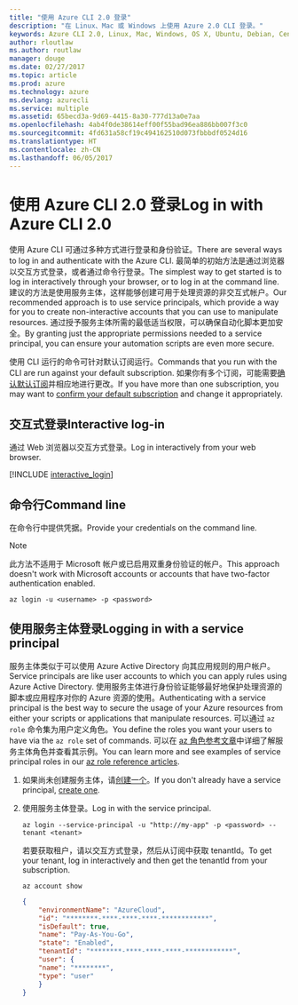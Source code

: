 ```yaml
---
title: "使用 Azure CLI 2.0 登录"
description: "在 Linux、Mac 或 Windows 上使用 Azure 2.0 CLI 登录。"
keywords: Azure CLI 2.0, Linux, Mac, Windows, OS X, Ubuntu, Debian, CentOS, RHEL, SUSE, CoreOS, Docker, Windows, Python, PIP
author: rloutlaw
ms.author: routlaw
manager: douge
ms.date: 02/27/2017
ms.topic: article
ms.prod: azure
ms.technology: azure
ms.devlang: azurecli
ms.service: multiple
ms.assetid: 65becd3a-9d69-4415-8a30-777d13a0e7aa
ms.openlocfilehash: 4ab4f0de38614eff00f55bad96ea886bb007f3c0
ms.sourcegitcommit: 4fd631a58cf19c494162510d073fbbbdf0524d16
ms.translationtype: HT
ms.contentlocale: zh-CN
ms.lasthandoff: 06/05/2017
---
```

# <a name="log-in-with-azure-cli-20"></a><span data-ttu-id="86a35-104">使用 Azure CLI 2.0 登录</span><span class="sxs-lookup"><span data-stu-id="86a35-104">Log in with Azure CLI 2.0</span></span>

<span data-ttu-id="86a35-105">使用 Azure CLI 可通过多种方式进行登录和身份验证。</span><span class="sxs-lookup"><span data-stu-id="86a35-105">There are several ways to log in and authenticate with the Azure CLI.</span></span> <span data-ttu-id="86a35-106">最简单的初始方法是通过浏览器以交互方式登录，或者通过命令行登录。</span><span class="sxs-lookup"><span data-stu-id="86a35-106">The simplest way to get started is to log in interactively through your browser, or to log in at the command line.</span></span> <span data-ttu-id="86a35-107">建议的方法是使用服务主体，这样能够创建可用于处理资源的非交互式帐户。</span><span class="sxs-lookup"><span data-stu-id="86a35-107">Our recommended approach is to use service principals, which provide a way for you to create non-interactive accounts that you can use to manipulate resources.</span></span> <span data-ttu-id="86a35-108">通过授予服务主体所需的最低适当权限，可以确保自动化脚本更加安全。</span><span class="sxs-lookup"><span data-stu-id="86a35-108">By granting just the appropriate permissions needed to a service principal, you can ensure your automation scripts are even more secure.</span></span>

<span data-ttu-id="86a35-109">使用 CLI 运行的命令可针对默认订阅运行。</span><span class="sxs-lookup"><span data-stu-id="86a35-109">Commands that you run with the CLI are run against your default subscription.</span></span>  <span data-ttu-id="86a35-110">如果你有多个订阅，可能需要[确认默认订阅](manage-azure-subscriptions-azure-cli.md)并相应地进行更改。</span><span class="sxs-lookup"><span data-stu-id="86a35-110">If you have more than one subscription, you may want to [confirm your default subscription](manage-azure-subscriptions-azure-cli.md) and change it appropriately.</span></span>

## <a name="interactive-log-in"></a><span data-ttu-id="86a35-111">交互式登录</span><span class="sxs-lookup"><span data-stu-id="86a35-111">Interactive log-in</span></span>

<span data-ttu-id="86a35-112">通过 Web 浏览器以交互方式登录。</span><span class="sxs-lookup"><span data-stu-id="86a35-112">Log in interactively from your web browser.</span></span>

[!INCLUDE [interactive_login](includes/interactive-login.md)]

## <a name="command-line"></a><span data-ttu-id="86a35-113">命令行</span><span class="sxs-lookup"><span data-stu-id="86a35-113">Command line</span></span>

<span data-ttu-id="86a35-114">在命令行中提供凭据。</span><span class="sxs-lookup"><span data-stu-id="86a35-114">Provide your credentials on the command line.</span></span>

> [!Note]
> <span data-ttu-id="86a35-115">此方法不适用于 Microsoft 帐户或已启用双重身份验证的帐户。</span><span class="sxs-lookup"><span data-stu-id="86a35-115">This approach doesn't work with Microsoft accounts or accounts that have two-factor authentication enabled.</span></span>

```azurecli-interactive
az login -u <username> -p <password>
```

## <a name="logging-in-with-a-service-principal"></a><span data-ttu-id="86a35-116">使用服务主体登录</span><span class="sxs-lookup"><span data-stu-id="86a35-116">Logging in with a service principal</span></span>

<span data-ttu-id="86a35-117">服务主体类似于可以使用 Azure Active Directory 向其应用规则的用户帐户。</span><span class="sxs-lookup"><span data-stu-id="86a35-117">Service principals are like user accounts to which you can apply rules using Azure Active Directory.</span></span>
<span data-ttu-id="86a35-118">使用服务主体进行身份验证能够最好地保护处理资源的脚本或应用程序对你的 Azure 资源的使用。</span><span class="sxs-lookup"><span data-stu-id="86a35-118">Authenticating with a service principal is the best way to secure the usage of your Azure resources from either your scripts or applications that manipulate resources.</span></span>
<span data-ttu-id="86a35-119">可以通过 `az role` 命令集为用户定义角色。</span><span class="sxs-lookup"><span data-stu-id="86a35-119">You define the roles you want your users to have via the `az role` set of commands.</span></span>
<span data-ttu-id="86a35-120">可以在 [az 角色参考文章](https://docs.microsoft.com/cli/azure/role.md)中详细了解服务主体角色并查看其示例。</span><span class="sxs-lookup"><span data-stu-id="86a35-120">You can learn more and see examples of service principal roles in our [az role reference articles](https://docs.microsoft.com/cli/azure/role.md).</span></span>

1. <span data-ttu-id="86a35-121">如果尚未创建服务主体，请[创建一个](create-an-azure-service-principal-azure-cli.md)。</span><span class="sxs-lookup"><span data-stu-id="86a35-121">If you don't already have a service principal, [create one](create-an-azure-service-principal-azure-cli.md).</span></span>

1. <span data-ttu-id="86a35-122">使用服务主体登录。</span><span class="sxs-lookup"><span data-stu-id="86a35-122">Log in with the service principal.</span></span>

   ```azurecli-interactive
   az login --service-principal -u "http://my-app" -p <password> --tenant <tenant>
   ```

   <span data-ttu-id="86a35-123">若要获取租户，请以交互方式登录，然后从订阅中获取 tenantId。</span><span class="sxs-lookup"><span data-stu-id="86a35-123">To get your tenant, log in interactively and then get the tenantId from your subscription.</span></span>

   ```azurecli
   az account show
   ```

   ```json
   {
       "environmentName": "AzureCloud",
       "id": "********-****-****-****-************",
       "isDefault": true,
       "name": "Pay-As-You-Go",
       "state": "Enabled",
       "tenantId": "********-****-****-****-************",
       "user": {
       "name": "********",
       "type": "user"
       }
   }
   ```